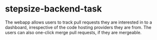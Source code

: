 # stepsize-backend-task
The webapp allows users to track pull requests they are interested in to a dashboard, irrespective of the code hosting providers they are from.  The users can also one-click merge pull requests, if they are mergeable.
